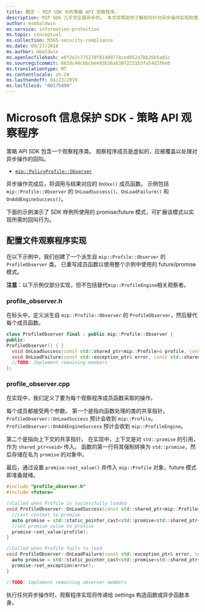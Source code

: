 ```yaml
---
title: 概念 - MIP SDK 中的策略 API 观察程序。
description: MIP SDK 几乎完全是异步的。 本文将帮助你了解如何针对异步操作实现和使用策略 API 观察程序。
author: msmbaldwin
ms.service: information-protection
ms.topic: conceptual
ms.collection: M365-security-compliance
ms.date: 09/27/2018
ms.author: mbaldwin
ms.openlocfilehash: e8f2e2c775270f81489778ced852a7bb26b5ad1c
ms.sourcegitcommit: 682dc48cbbcbee93b26ab3872231b3fa54d3f6eb
ms.translationtype: MT
ms.contentlocale: zh-CN
ms.lasthandoff: 04/23/2019
ms.locfileid: "60175490"
---
```

# <a name="microsoft-information-protection-sdk---policy-api-observers"></a>Microsoft 信息保护 SDK - 策略 API 观察程序

策略 API SDK 包含一个观察程序类。 观察程序成员是虚拟的，应被覆盖以处理对异步操作的回叫。

- [`mip::PolicyProfile::Observer`](reference/class_mip_policyprofile_observer.md)

异步操作完成后，将调用与结果对应的 `OnXxx()` 成员函数。 示例包括 `mip::Profile::Observer` 的 `OnLoadSuccess()`、`OnLoadFailure()` 和 `OnAddEngineSuccess()`。

下面的示例演示了 SDK 样例所使用的 promise/future 模式，可扩展该模式以实现所需的回叫行为。 

## <a name="profile-observer-implementation"></a>配置文件观察程序实现

在以下示例中，我们创建了一个派生自 `mip::Profile::Observer` 的 `ProfileObserver` 类。 已重写成员函数以使用整个示例中使用的 future/promise 模式。

**注意**：以下示例仅部分实现，但不包括替代`mip::ProfileEngine`相关观察者。

### <a name="profileobserverh"></a>profile_observer.h

在标头中，定义派生自 `mip::Profile::Observer` 的 `ProfileObserver`，然后替代每个成员函数。

```cpp
class ProfileObserver final : public mip::Profile::Observer {
public:
ProfileObserver() { }
  void OnLoadSuccess(const std::shared_ptr<mip::Profile>& profile, const std::shared_ptr<void>& context) override;
  void OnLoadFailure(const std::exception_ptr& error, const std::shared_ptr<void>& context) override;
  //TODO: Implement remaining members
};
```

### <a name="profileobservercpp"></a>profile_observer.cpp

在实现中，我们定义了要为每个观察程序成员函数采取的操作。

每个成员都接受两个参数。 第一个是指向函数处理的类的共享指针。 `ProfileObserver::OnLoadSuccess` 预计会收到 `mip::Profile`。 `ProfileObserver::OnAddEngineSuccess` 预计会收到 `mip::ProfileEngine`。

第二个是指向上下文的共享指针。 在实现中，上下文是对 `std::promise` 的引用，作为 `shared_ptr<void>` 传入。 函数的第一行将其强制转换为 `std::promise`，然后存储在名为 `promise` 的对象中。

最后，通过设置 `promise->set_value()` 并传入 `mip::Profile` 对象，future 模式即准备就绪。

```cpp
#include "profile_observer.h"
#include <future>

//Called when Profile is successfully loaded
void ProfileObserver::OnLoadSuccess(const std::shared_ptr<mip::Profile>& profile, const std::shared_ptr<void>& context) {
  //cast context to promise
  auto promise = std::static_pointer_cast<std::promise<std::shared_ptr<mip::Profile>>>(context);
  //set promise value to profile
  promise->set_value(profile);
}

//Called when Profile fails to load
void ProfileObserver::OnLoadFailure(const std::exception_ptr& error, const std::shared_ptr<void>& context) {
  auto promise = std::static_pointer_cast<std::promise<std::shared_ptr<mip::Profile>>>(context);
  promise->set_exception(error);
}

//TODO: Implement remaining observer members
```

执行任何异步操作时，观察程序实现将传递给 settings 构造函数或异步函数本身。 

